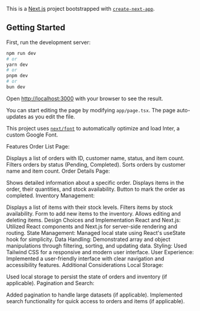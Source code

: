 This is a [Next.js](https://nextjs.org/) project bootstrapped with [`create-next-app`](https://github.com/vercel/next.js/tree/canary/packages/create-next-app).

## Getting Started

First, run the development server:

```bash
npm run dev
# or
yarn dev
# or
pnpm dev
# or
bun dev
```

Open [http://localhost:3000](http://localhost:3000) with your browser to see the result.

You can start editing the page by modifying `app/page.tsx`. The page auto-updates as you edit the file.

This project uses [`next/font`](https://nextjs.org/docs/basic-features/font-optimization) to automatically optimize and load Inter, a custom Google Font.

Features
Order List Page:

Displays a list of orders with ID, customer name, status, and item count.
Filters orders by status (Pending, Completed).
Sorts orders by customer name and item count.
Order Details Page:

Shows detailed information about a specific order.
Displays items in the order, their quantities, and stock availability.
Button to mark the order as completed.
Inventory Management:

Displays a list of items with their stock levels.
Filters items by stock availability.
Form to add new items to the inventory.
Allows editing and deleting items.
Design Choices and Implementation
React and Next.js:
Utilized React components and Next.js for server-side rendering and routing.
State Management:
Managed local state using React's useState hook for simplicity.
Data Handling:
Demonstrated array and object manipulations through filtering, sorting, and updating data.
Styling:
Used Tailwind CSS for a responsive and modern user interface.
User Experience:
Implemented a user-friendly interface with clear navigation and accessibility features.
Additional Considerations
Local Storage:

Used local storage to persist the state of orders and inventory (if applicable).
Pagination and Search:

Added pagination to handle large datasets (if applicable).
Implemented search functionality for quick access to orders and items (if applicable).
